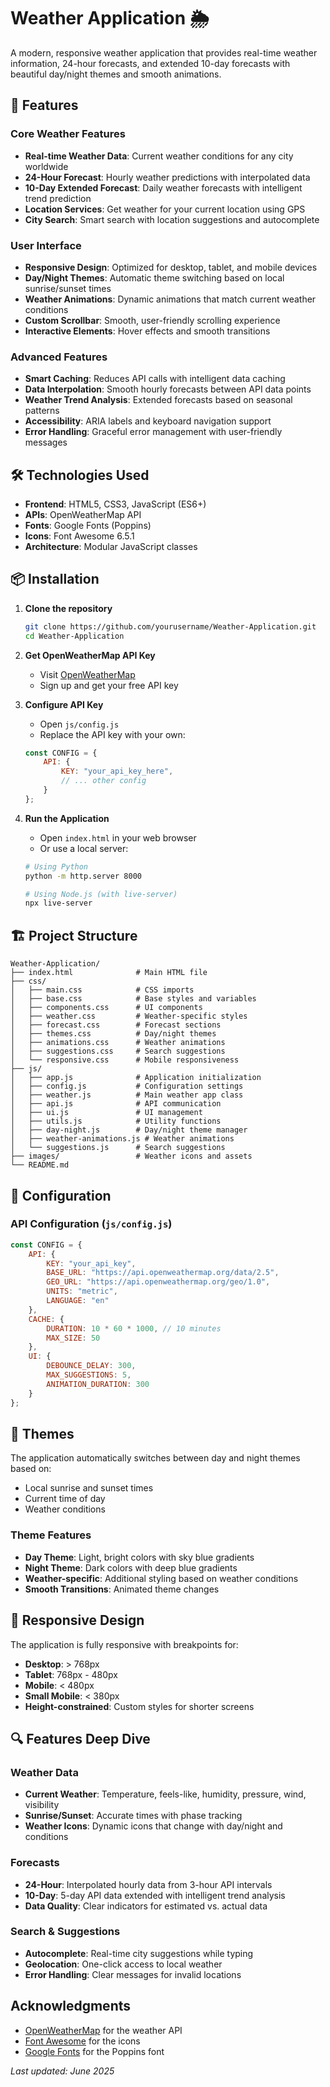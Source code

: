 # Weather Application 🌦️

A modern, responsive weather application that provides real-time weather information, 24-hour forecasts, and extended 10-day forecasts with beautiful day/night themes and smooth animations.

## 🌟 Features

### Core Weather Features
- **Real-time Weather Data**: Current weather conditions for any city worldwide
- **24-Hour Forecast**: Hourly weather predictions with interpolated data
- **10-Day Extended Forecast**: Daily weather forecasts with intelligent trend prediction
- **Location Services**: Get weather for your current location using GPS
- **City Search**: Smart search with location suggestions and autocomplete

### User Interface
- **Responsive Design**: Optimized for desktop, tablet, and mobile devices
- **Day/Night Themes**: Automatic theme switching based on local sunrise/sunset times
- **Weather Animations**: Dynamic animations that match current weather conditions
- **Custom Scrollbar**: Smooth, user-friendly scrolling experience
- **Interactive Elements**: Hover effects and smooth transitions

### Advanced Features
- **Smart Caching**: Reduces API calls with intelligent data caching
- **Data Interpolation**: Smooth hourly forecasts between API data points
- **Weather Trend Analysis**: Extended forecasts based on seasonal patterns
- **Accessibility**: ARIA labels and keyboard navigation support
- **Error Handling**: Graceful error management with user-friendly messages

## 🛠️ Technologies Used

- **Frontend**: HTML5, CSS3, JavaScript (ES6+)
- **APIs**: OpenWeatherMap API
- **Fonts**: Google Fonts (Poppins)
- **Icons**: Font Awesome 6.5.1
- **Architecture**: Modular JavaScript classes

## 📦 Installation

1. **Clone the repository**
   ```bash
   git clone https://github.com/yourusername/Weather-Application.git
   cd Weather-Application
   ```

2. **Get OpenWeatherMap API Key**
   - Visit [OpenWeatherMap](https://openweathermap.org/api)
   - Sign up and get your free API key

3. **Configure API Key**
   - Open `js/config.js`
   - Replace the API key with your own:
   ```javascript
   const CONFIG = {
       API: {
           KEY: "your_api_key_here",
           // ... other config
       }
   };
   ```

4. **Run the Application**
   - Open `index.html` in your web browser
   - Or use a local server:
   ```bash
   # Using Python
   python -m http.server 8000
   
   # Using Node.js (with live-server)
   npx live-server
   ```

## 🏗️ Project Structure

```
Weather-Application/
├── index.html              # Main HTML file
├── css/
│   ├── main.css            # CSS imports
│   ├── base.css            # Base styles and variables
│   ├── components.css      # UI components
│   ├── weather.css         # Weather-specific styles
│   ├── forecast.css        # Forecast sections
│   ├── themes.css          # Day/night themes
│   ├── animations.css      # Weather animations
│   ├── suggestions.css     # Search suggestions
│   └── responsive.css      # Mobile responsiveness
├── js/
│   ├── app.js              # Application initialization
│   ├── config.js           # Configuration settings
│   ├── weather.js          # Main weather app class
│   ├── api.js              # API communication
│   ├── ui.js               # UI management
│   ├── utils.js            # Utility functions
│   ├── day-night.js        # Day/night theme manager
│   ├── weather-animations.js # Weather animations
│   └── suggestions.js      # Search suggestions
├── images/                 # Weather icons and assets
└── README.md
```

## 🔧 Configuration

### API Configuration (`js/config.js`)
```javascript
const CONFIG = {
    API: {
        KEY: "your_api_key",
        BASE_URL: "https://api.openweathermap.org/data/2.5",
        GEO_URL: "https://api.openweathermap.org/geo/1.0",
        UNITS: "metric",
        LANGUAGE: "en"
    },
    CACHE: {
        DURATION: 10 * 60 * 1000, // 10 minutes
        MAX_SIZE: 50
    },
    UI: {
        DEBOUNCE_DELAY: 300,
        MAX_SUGGESTIONS: 5,
        ANIMATION_DURATION: 300
    }
};
```

## 🎨 Themes

The application automatically switches between day and night themes based on:
- Local sunrise and sunset times
- Current time of day
- Weather conditions

### Theme Features
- **Day Theme**: Light, bright colors with sky blue gradients
- **Night Theme**: Dark colors with deep blue gradients
- **Weather-specific**: Additional styling based on weather conditions
- **Smooth Transitions**: Animated theme changes

## 📱 Responsive Design

The application is fully responsive with breakpoints for:
- **Desktop**: > 768px
- **Tablet**: 768px - 480px
- **Mobile**: < 480px
- **Small Mobile**: < 380px
- **Height-constrained**: Custom styles for shorter screens

## 🔍 Features Deep Dive

### Weather Data
- **Current Weather**: Temperature, feels-like, humidity, pressure, wind, visibility
- **Sunrise/Sunset**: Accurate times with phase tracking
- **Weather Icons**: Dynamic icons that change with day/night and conditions

### Forecasts
- **24-Hour**: Interpolated hourly data from 3-hour API intervals
- **10-Day**: 5-day API data extended with intelligent trend analysis
- **Data Quality**: Clear indicators for estimated vs. actual data

### Search & Suggestions
- **Autocomplete**: Real-time city suggestions while typing
- **Geolocation**: One-click access to local weather
- **Error Handling**: Clear messages for invalid locations

## Acknowledgments

- [OpenWeatherMap](https://openweathermap.org/) for the weather API
- [Font Awesome](https://fontawesome.com/) for the icons
- [Google Fonts](https://fonts.google.com/) for the Poppins font

*Last updated: June 2025*